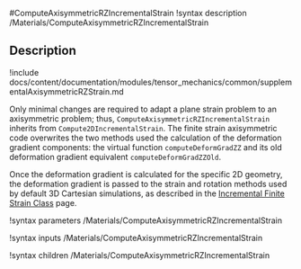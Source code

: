 #ComputeAxisymmetricRZIncrementalStrain
!syntax description /Materials/ComputeAxisymmetricRZIncrementalStrain


## Description
!include docs/content/documentation/modules/tensor_mechanics/common/supplementalAxisymmetricRZStrain.md

Only minimal changes are required to adapt a plane strain problem to an axisymmetric problem; thus,
`ComputeAxisymmetricRZIncrementalStrain` inherits from `Compute2DIncrementalStrain`.  The finite strain axisymmetric code overwrites the two methods used the calculation of the deformation gradient components:  the virtual function `computeDeformGradZZ` and its old deformation gradient equivalent `computeDeformGradZZOld`.

Once the deformation gradient is calculated for the specific 2D geometry, the deformation gradient is passed to the strain and rotation methods used by default 3D Cartesian simulations, as described in the [Incremental Finite Strain Class](ComputeIncrementalSmallStrain.md) page.


!syntax parameters /Materials/ComputeAxisymmetricRZIncrementalStrain

!syntax inputs /Materials/ComputeAxisymmetricRZIncrementalStrain

!syntax children /Materials/ComputeAxisymmetricRZIncrementalStrain
